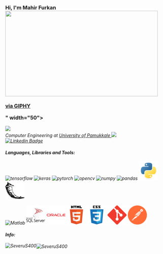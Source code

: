 <h3> Hi, I'm Mahir Furkan <img src="<iframe src="https://giphy.com/embed/5Zesu5VPNGJlm" width="480" height="269" style="" frameBorder="0" class="giphy-embed" allowFullScreen></iframe><p><a href="https://giphy.com/gifs/5Zesu5VPNGJlm">via GIPHY</a></p>" width="50"></h3>

![](https://komarev.com/ghpvc/?username=SeveruS400)</br>
<em> Computer Engineering at <a href="https://pau.edu.tr">University of Pamukkale </a><img src="https://media.giphy.com/media/fYSnHlufseco8Fh93Z/giphy.gif" width="30"></br>
[![Linkedin Badge](https://img.shields.io/badge/-MahirFurkan-blue?style=flat&logo=Linkedin&logoColor=white&link=https://www.linkedin.com/in/mfk19/)](https://www.linkedin.com/in/mfk19/)

<h4 align="left">Languages, Libraries and Tools:</h4>
<p align="left">
   <img src="https://www.vectorlogo.zone/logos/tensorflow/tensorflow-icon.svg" alt="tensorflow" width="60" height="60"/>
    <img src="https://upload.wikimedia.org/wikipedia/commons/c/c9/Keras_Logo.jpg" alt="keras" width="60" height="60"/>
  <img src="https://www.vectorlogo.zone/logos/pytorch/pytorch-icon.svg" alt="pytorch" width="60" height="60"/>
  <img src="https://www.vectorlogo.zone/logos/opencv/opencv-icon.svg" alt="opencv" width="60" height="60"/>
   <img src="https://www.vectorlogo.zone/logos/numpy/numpy-icon.svg" alt="numpy" width="60" height="60"/>
   <img src="https://github.com/simple-icons/simple-icons/blob/master/icons/pandas.svg" alt="pandas" width="60" height="60"/>
   <img src="https://raw.githubusercontent.com/teamedwardforever/Readme-Generator/71f25dd8b98329b168142a6b782a107b75eab178/svg/Skills/Languages/python-original.svg" alt="Python" width="60" height="60"/>
   <img src="https://raw.githubusercontent.com/teamedwardforever/Readme-Generator/71f25dd8b98329b168142a6b782a107b75eab178/svg/Skills/Framework/pocoo_flask-icon.svg" alt="Flask" width="60" height="60"/>
</p>
   <img src="https://dl.dropboxusercontent.com/s/6e7hk06wzjp3j52/Matlab_Logo.png" alt="Matlab" width="60" height="60"/>
   <img src="https://raw.githubusercontent.com/teamedwardforever/Readme-Generator/71f25dd8b98329b168142a6b782a107b75eab178/svg/Skills/Database/microsoft-sql-server-logo.svg" alt="Microsoft Sql Server" width="60" height="60"/>
<img src="https://raw.githubusercontent.com/teamedwardforever/Readme-Generator/71f25dd8b98329b168142a6b782a107b75eab178/svg/Skills/Database/oracle-original.svg" alt="Oracle" width="60" height="60"/>
<img src="https://raw.githubusercontent.com/teamedwardforever/Readme-Generator/71f25dd8b98329b168142a6b782a107b75eab178/svg/Skills/Frontend/html5-original-wordmark.svg" alt="HTML" width="60" height="60"/>
<img src="https://raw.githubusercontent.com/teamedwardforever/Readme-Generator/71f25dd8b98329b168142a6b782a107b75eab178/svg/Skills/Frontend/css3-original-wordmark.svg" alt="Css" width="60" height="60"/>
<img src="https://raw.githubusercontent.com/teamedwardforever/Readme-Generator/71f25dd8b98329b168142a6b782a107b75eab178/svg/Skills/Other/git-scm-icon.svg" alt="Git" width="60" height="60"/>
   <img src="https://raw.githubusercontent.com/teamedwardforever/Readme-Generator/71f25dd8b98329b168142a6b782a107b75eab178/svg/Skills/Software/getpostman-icon.svg" alt="Postman" width="60" height="60"/>
<h4 align="left">Info:</h4>
   <img align="left" height="180em" src="https://github-readme-stats.vercel.app/api/top-langs/?username=SeveruS400&layout=compact&theme=transparent" alt=SeveruS400 />
<p><img align="center" height="180em"src="https://github-readme-stats.vercel.app/api?username=SeveruS400&show_icons=true" alt="SeveruS400" /></p>
